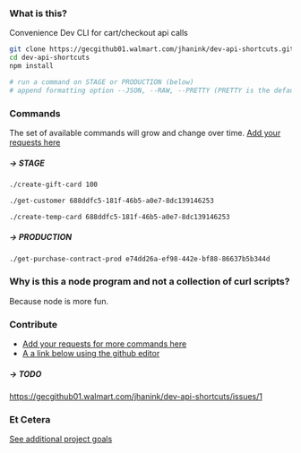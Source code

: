 ### What is this?

Convenience Dev CLI for cart/checkout api calls

```sh
git clone https://gecgithub01.walmart.com/jhanink/dev-api-shortcuts.git
cd dev-api-shortcuts
npm install
```
```sh
# run a command on STAGE or PRODUCTION (below)
# append formatting option --JSON, --RAW, --PRETTY (PRETTY is the default)
```



### Commands

The set of available commands will grow and change over time. [Add your requests here](https://gecgithub01.walmart.com/jhanink/dev-api-shortcuts/issues)

##### → STAGE

```sh
./create-gift-card 100

./get-customer 688ddfc5-181f-46b5-a0e7-8dc139146253

./create-temp-card 688ddfc5-181f-46b5-a0e7-8dc139146253
```

##### → PRODUCTION

```sh
./get-purchase-contract-prod e74dd26a-ef98-442e-bf88-86637b5b344d
```



### Why is this a node program and not a collection of curl scripts?

Because node is more fun.



### Contribute

* [Add your requests for more commands here](https://gecgithub01.walmart.com/jhanink/dev-api-shortcuts/issues)
* [A a link below using the github editor](https://gecgithub01.walmart.com/jhanink/dev-api-shortcuts/edit/master/README.md)

##### → TODO

https://gecgithub01.walmart.com/jhanink/dev-api-shortcuts/issues/1



### Et Cetera

[See additional project goals](project-goals.md)


